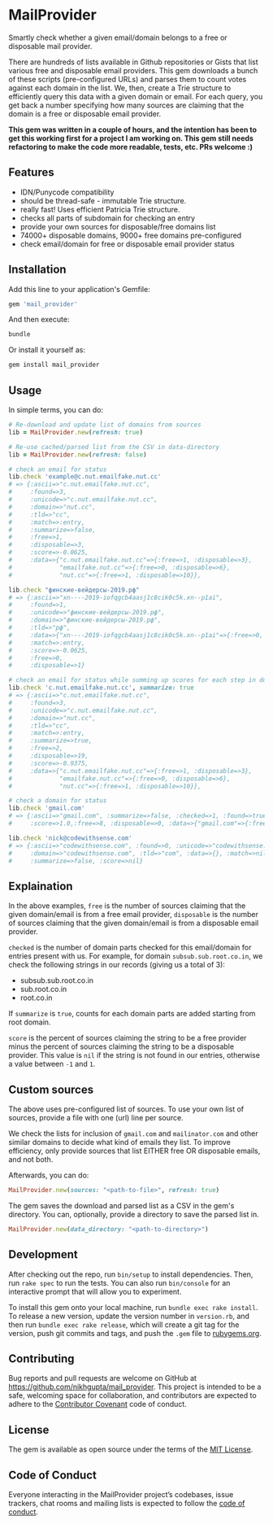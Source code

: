 # MailProvider

Smartly check whether a given email/domain belongs to a free or disposable
mail provider.

There are hundreds of lists available in Github repositories or Gists that
list various free and disposable email providers. This gem downloads a bunch
of these scripts (pre-configured URLs) and parses them to count votes against
each domain in the list. We, then, create a Trie structure to efficiently
query this data with a given domain or email. For each query, you get back a
number specifying how many sources are claiming that the domain is a free or
disposable email provider.

**This gem was written in a couple of hours, and the intention has been to
get this working first for a project I am working on. This gem still needs
refactoring to make the code more readable, tests, etc. PRs welcome :)**

## Features

- IDN/Punycode compatibility
- should be thread-safe - immutable Trie structure.
- really fast! Uses efficient Patricia Trie structure.
- checks all parts of subdomain for checking an entry
- provide your own sources for disposable/free domains list
- 74000+ disposable domains, 9000+ free domains pre-configured
- check email/domain for free or disposable email provider status

## Installation

Add this line to your application's Gemfile:

```ruby
gem 'mail_provider'
```

And then execute:

```bash
bundle
```

Or install it yourself as:

```bash
gem install mail_provider
```

## Usage

In simple terms, you can do:

```ruby
# Re-download and update list of domains from sources
lib = MailProvider.new(refresh: true)

# Re-use cached/parsed list from the CSV in data-directory
lib = MailProvider.new(refresh: false)

# check an email for status
lib.check 'example@c.nut.emailfake.nut.cc'
# => {:ascii=>"c.nut.emailfake.nut.cc",
#     :found=>3,
#     :unicode=>"c.nut.emailfake.nut.cc",
#     :domain=>"nut.cc",
#     :tld=>"cc",
#     :match=>:entry,
#     :summarize=>false,
#     :free=>1,
#     :disposable=>3,
#     :score=>-0.0625,
#     :data=>{"c.nut.emailfake.nut.cc"=>{:free=>1, :disposable=>3},
#             "emailfake.nut.cc"=>{:free=>0, :disposable=>6},
#             "nut.cc"=>{:free=>1, :disposable=>10}},

lib.check "финские-вейдерсы-2019.рф"
# => {:ascii=>"xn----2019-iofqgcb4aasj1c8cik0c5k.xn--p1ai",
#     :found=>1,
#     :unicode=>"финские-вейдерсы-2019.рф",
#     :domain=>"финские-вейдерсы-2019.рф",
#     :tld=>"рф",
#     :data=>{"xn----2019-iofqgcb4aasj1c8cik0c5k.xn--p1ai"=>{:free=>0, :disposable=>1}},
#     :match=>:entry,
#     :score=>-0.0625,
#     :free=>0,
#     :disposable=>1}

# check an email for status while summing up scores for each step in domain
lib.check 'c.nut.emailfake.nut.cc', summarize: true
# => {:ascii=>"c.nut.emailfake.nut.cc",
#     :found=>3,
#     :unicode=>"c.nut.emailfake.nut.cc",
#     :domain=>"nut.cc",
#     :tld=>"cc",
#     :match=>:entry,
#     :summarize=>true,
#     :free=>2,
#     :disposable=>19,
#     :score=>-0.9375,
#     :data=>{"c.nut.emailfake.nut.cc"=>{:free=>1, :disposable=>3},
#             "emailfake.nut.cc"=>{:free=>0, :disposable=>6},
#             "nut.cc"=>{:free=>1, :disposable=>10}},

# check a domain for status
lib.check 'gmail.com'
# => {:ascii=>"gmail.com", :summarize=>false, :checked=>1, :found=>true, :unicode=>"gmail.com",
#     :score=>1.0,:free=>8, :disposable=>0, :data=>{"gmail.com"=>{:free=>8, :disposable=>0}}}

lib.check 'nick@codewithsense.com'
# => {:ascii=>"codewithsense.com", :found=>0, :unicode=>"codewithsense.com",
#     :domain=>"codewithsense.com", :tld=>"com", :data=>{}, :match=>nil,
#     :summarize=>false, :score=>nil}
```

## Explaination

In the above examples, `free` is the number of sources claiming that the
given domain/email is from a free email provider, `disposable` is the number
of sources claiming that the given domain/email is from a disposable email
provider.

`checked` is the number of domain parts checked for this email/domain for
entries present with us. For example, for domain `subsub.sub.root.co.in`, we
check the following strings in our records (giving us a total of 3):

- subsub.sub.root.co.in
- sub.root.co.in
- root.co.in

If `summarize` is `true`, counts for each domain parts are added starting
from root domain.

`score` is the percent of sources claiming the string to be a free provider
minus the percent of sources claiming the string to be a disposable provider.
This value is `nil` if the string is not found in our entries, otherwise a
value between `-1` and `1`.

## Custom sources

The above uses pre-configured list of sources. To use your own list of
sources, provide a file with one (url) line per source.

We check the lists for inclusion of `gmail.com` and `mailinator.com` and
other similar domains to decide what kind of emails they list. To improve
efficiency, only provide sources that list EITHER free OR disposable emails,
and not both.

Afterwards, you can do:

```ruby
MailProvider.new(sources: "<path-to-file>", refresh: true)
```

The gem saves the download and parsed list as a CSV in the gem's directory.
You can, optionally, provide a directory to save the parsed list in.

```ruby
MailProvider.new(data_directory: "<path-to-directory>")
```

## Development

After checking out the repo, run `bin/setup` to install dependencies. Then,
run `rake spec` to run the tests. You can also run `bin/console` for an
interactive prompt that will allow you to experiment.

To install this gem onto your local machine, run `bundle exec rake install`.
To release a new version, update the version number in `version.rb`, and then
run `bundle exec rake release`, which will create a git tag for the version,
push git commits and tags, and push the `.gem` file to
[rubygems.org](https://rubygems.org).

## Contributing

Bug reports and pull requests are welcome on GitHub at
https://github.com/nikhgupta/mail_provider. This project is intended to be a
safe, welcoming space for collaboration, and contributors are expected to
adhere to the [Contributor Covenant](http://contributor-covenant.org) code of
conduct.

## License

The gem is available as open source under the terms of the
[MIT License](https://opensource.org/licenses/MIT).

## Code of Conduct

Everyone interacting in the MailProvider project’s codebases, issue trackers,
chat rooms and mailing lists is expected to follow the
[code of conduct](https://github.com/nikhgupta/mail_provider/blob/master/CODE_OF_CONDUCT.md).
